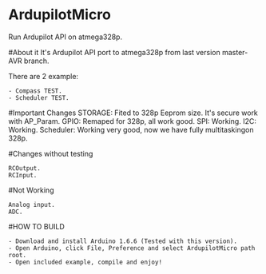 # ArdupilotMicro
Run Ardupilot API on atmega328p.

#About it
It's Ardupilot API port to atmega328p from last version master-AVR branch.

There are 2 example:

    - Compass TEST.
	- Scheduler TEST.

#Important Changes
    STORAGE: Fited to 328p Eeprom size. It's secure work with AP_Param.
	GPIO: Remaped for 328p, all work good.
	SPI: Working.
	I2C: Working.
	Scheduler: Working very good, now we have fully multitaskingon 328p.

#Changes without testing

	RCOutput.
    RCInput.

#Not Working
    
	Analog input.
	ADC.
	
#HOW TO BUILD

    - Download and install Arduino 1.6.6 (Tested with this version).
    - Open Arduino, click File, Preference and select ArdupilotMicro path root.
	- Open included example, compile and enjoy!
